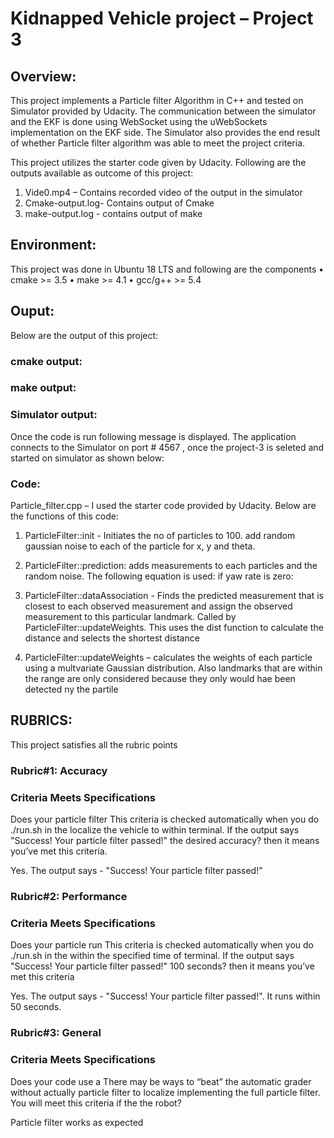 # Kidnapped Vehicle project – Project 3

## Overview:

This project implements a Particle filter Algorithm in C++ and tested on Simulator provided by Udacity. The communication between the simulator and the EKF is done using WebSocket using the uWebSockets implementation on the EKF side. The Simulator also provides the end result of whether Particle filter algorithm was able to meet the project criteria.


This project utilizes the starter code given by Udacity. Following are the outputs available as outcome of this project:

1. Vide0.mp4 – Contains recorded video of the output in the simulator
2. Cmake-output.log- Contains output of Cmake
3. make-output.log - contains output of make

## Environment:

This project was done in Ubuntu 18 LTS and following are the components
• cmake >= 3.5
• make >= 4.1
• gcc/g++ >= 5.4

## Ouput:

Below are the output of this project:

### cmake output:

### make output:


### Simulator output:

Once the code is run following message is displayed. The application connects to the Simulator on port # 4567 , once the project-3 is seleted and started on simulator as shown below:



### Code:

Particle_filter.cpp – I used the starter code provided by Udacity. Below are the functions of this code:

1. ParticleFilter::init - Initiates the no of particles to 100. add random gaussian noise to each of the particle for x, y and theta.

2. ParticleFilter::prediction: adds measurements to each particles and the random noise. The following equation is used:
if yaw rate is zero:

3. ParticleFilter::dataAssociation - Finds the predicted measurement that is closest to each
observed measurement and assign the observed measurement to this particular landmark. Called by
ParticleFilter::updateWeights. This uses the dist function to calculate the distance and selects the
shortest distance

4. ParticleFilter::updateWeights – calculates the weights of each particle using a multvariate
Gaussian distribution. Also landmarks that are within the range are only considered because
they only would hae been detected ny the partile



## RUBRICS:
This project satisfies all the rubric points

### Rubric#1: Accuracy

### Criteria                                                              Meets Specifications
Does your particle filter                                   This criteria is checked automatically when you do ./run.sh in the
localize the vehicle to within                              terminal. If the output says "Success! Your particle filter passed!"
the desired accuracy?                                       then it means you’ve met this criteria.

Yes. The output says - "Success! Your particle filter passed!"


### Rubric#2: Performance

### Criteria                                                  Meets Specifications

Does your particle run                                        This criteria is checked automatically when you do ./run.sh in the
within the specified time of                                  terminal. If the output says "Success! Your particle filter passed!" 100 seconds?                                         then it means you’ve met this criteria

Yes. The output says - "Success! Your particle filter passed!". It runs within 50 seconds.

### Rubric#3: General

### Criteria                                     Meets Specifications

Does your code use a                             There may be ways to “beat” the automatic grader without actually
particle filter to localize                      implementing the full particle filter. You will meet this criteria if the
the robot?


Particle filter works as expected





